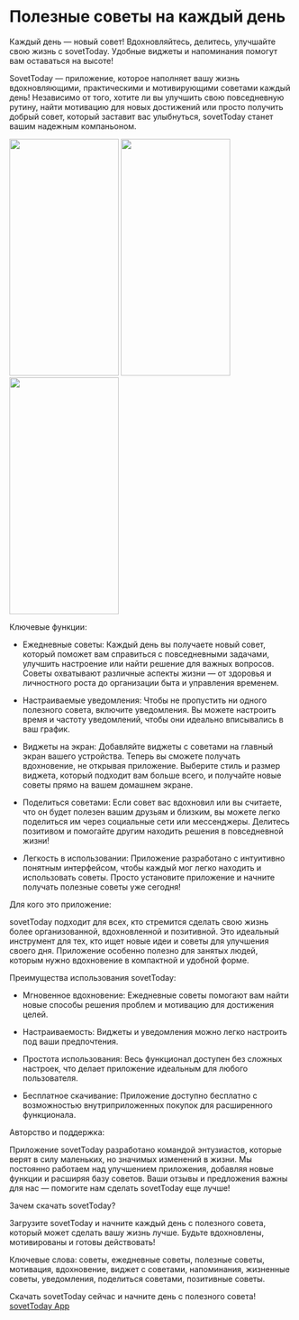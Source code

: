 # Полезные советы на каждый день
Каждый день — новый совет! Вдохновляйтесь, делитесь, улучшайте свою жизнь с sovetToday. Удобные виджеты и напоминания помогут вам оставаться на высоте!

SovetToday — приложение, которое наполняет вашу жизнь вдохновляющими, практическими и мотивирующими советами каждый день! Независимо от того, хотите ли вы улучшить свою повседневную рутину, найти мотивацию для новых достижений или просто получить добрый совет, который заставит вас улыбнуться, sovetToday станет вашим надежным компаньоном.

<img src="https://is1-ssl.mzstatic.com/image/thumb/PurpleSource211/v4/d5/ad/43/d5ad430c-f574-0b47-6321-e747992aa45b/9e9ec762-ddb6-4e85-8690-5ff4d6e8e513_1.jpg/460x0w.webp" width="194" height="420"> <img src="https://is1-ssl.mzstatic.com/image/thumb/PurpleSource211/v4/42/af/48/42af48bd-ae9c-01f9-d413-ef2136d952c8/37da929b-bf9c-4334-abf6-fcb4d6cf7dbf_2.jpg/460x0w.webp" width="194" height="420"> <img src="https://is1-ssl.mzstatic.com/image/thumb/PurpleSource221/v4/64/62/f3/6462f368-0f77-b5de-c074-a98d576f2217/12ea1fc8-c463-4dcf-935a-63de2aeb6c91_3.jpg/460x0w.webp" width="194" height="420"> 

Ключевые функции:


- Ежедневные советы: Каждый день вы получаете новый совет, который поможет вам справиться с повседневными задачами, улучшить настроение или найти решение для важных вопросов. Советы охватывают различные аспекты жизни — от здоровья и личностного роста до организации быта и управления временем.


- Настраиваемые уведомления: Чтобы не пропустить ни одного полезного совета, включите уведомления. Вы можете настроить время и частоту уведомлений, чтобы они идеально вписывались в ваш график.


- Виджеты на экран: Добавляйте виджеты с советами на главный экран вашего устройства. Теперь вы сможете получать вдохновение, не открывая приложение. Выберите стиль и размер виджета, который подходит вам больше всего, и получайте новые советы прямо на вашем домашнем экране.


- Поделиться советами: Если совет вас вдохновил или вы считаете, что он будет полезен вашим друзьям и близким, вы можете легко поделиться им через социальные сети или мессенджеры. Делитесь позитивом и помогайте другим находить решения в повседневной жизни!


- Легкость в использовании: Приложение разработано с интуитивно понятным интерфейсом, чтобы каждый мог легко находить и использовать советы. Просто установите приложение и начните получать полезные советы уже сегодня!


Для кого это приложение:


sovetToday подходит для всех, кто стремится сделать свою жизнь более организованной, вдохновленной и позитивной. Это идеальный инструмент для тех, кто ищет новые идеи и советы для улучшения своего дня. Приложение особенно полезно для занятых людей, которым нужно вдохновение в компактной и удобной форме.


Преимущества использования sovetToday:


- Мгновенное вдохновение: Ежедневные советы помогают вам найти новые способы решения проблем и мотивацию для достижения целей.

- Настраиваемость: Виджеты и уведомления можно легко настроить под ваши предпочтения.

- Простота использования: Весь функционал доступен без сложных настроек, что делает приложение идеальным для любого пользователя.

- Бесплатное скачивание: Приложение доступно бесплатно с возможностью внутриприложенных покупок для расширенного функционала.


Авторство и поддержка:


Приложение sovetToday разработано командой энтузиастов, которые верят в силу маленьких, но значимых изменений в жизни. Мы постоянно работаем над улучшением приложения, добавляя новые функции и расширяя базу советов. Ваши отзывы и предложения важны для нас — помогите нам сделать sovetToday еще лучше!


Зачем скачать sovetToday?


Загрузите sovetToday и начните каждый день с полезного совета, который может сделать вашу жизнь лучше. Будьте вдохновлены, мотивированы и готовы действовать!


Ключевые слова: советы, ежедневные советы, полезные советы, мотивация, вдохновение, виджет с советами, напоминания, жизненные советы, уведомления, поделиться советами, позитивные советы.


Скачать sovetToday сейчас и начните день с полезного совета! <a href="https://apps.apple.com/ru/app/sovettoday/id6636480231">sovetToday App</a>
